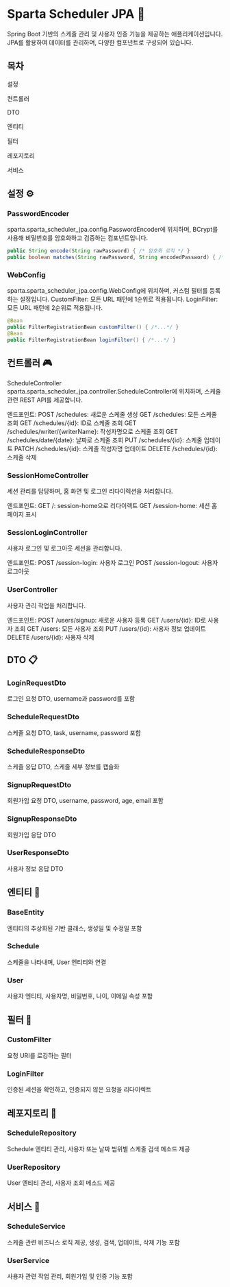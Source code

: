 # Sparta Scheduler JPA 📅

Spring Boot 기반의 스케줄 관리 및 사용자 인증 기능을 제공하는 애플리케이션입니다. JPA를 활용하여 데이터를 관리하며, 다양한 컴포넌트로 구성되어 있습니다.

## 목차

설정

컨트롤러

DTO

엔티티

필터

레포지토리

서비스

## 설정 ⚙️
### PasswordEncoder
sparta.sparta_scheduler_jpa.config.PasswordEncoder에 위치하며, BCrypt를 사용해 비밀번호를 암호화하고 검증하는 컴포넌트입니다.

```java
public String encode(String rawPassword) { /* 암호화 로직 */ }
public boolean matches(String rawPassword, String encodedPassword) { /* 검증 로직 */ }
```

### WebConfig

sparta.sparta_scheduler_jpa.config.WebConfig에 위치하며, 커스텀 필터를 등록하는 설정입니다.
CustomFilter: 모든 URL 패턴에 1순위로 적용됩니다.
LoginFilter: 모든 URL 패턴에 2순위로 적용됩니다.

```java
@Bean
public FilterRegistrationBean customFilter() { /*...*/ }
@Bean
public FilterRegistrationBean loginFilter() { /*...*/ }
```

## 컨트롤러 🎮
ScheduleController
sparta.sparta_scheduler_jpa.controller.ScheduleController에 위치하며, 스케줄 관련 REST API를 제공합니다.

엔드포인트:
POST /schedules: 새로운 스케줄 생성
GET /schedules: 모든 스케줄 조회
GET /schedules/{id}: ID로 스케줄 조회
GET /schedules/writer/{writerName}: 작성자명으로 스케줄 조회
GET /schedules/date/{date}: 날짜로 스케줄 조회
PUT /schedules/{id}: 스케줄 업데이트
PATCH /schedules/{id}: 스케줄 작성자명 업데이트
DELETE /schedules/{id}: 스케줄 삭제


### SessionHomeController
세션 관리를 담당하며, 홈 화면 및 로그인 리다이렉션을 처리합니다.

엔드포인트:
GET /: session-home으로 리다이렉트
GET /session-home: 세션 홈 페이지 표시


### SessionLoginController
사용자 로그인 및 로그아웃 세션을 관리합니다.

엔드포인트:
POST /session-login: 사용자 로그인
POST /session-logout: 사용자 로그아웃


### UserController
사용자 관리 작업을 처리합니다.

엔드포인트:
POST /users/signup: 새로운 사용자 등록
GET /users/{id}: ID로 사용자 조회
GET /users: 모든 사용자 조회
PUT /users/{id}: 사용자 정보 업데이트
DELETE /users/{id}: 사용자 삭제


## DTO 📋
### LoginRequestDto
로그인 요청 DTO, username과 password를 포함
### ScheduleRequestDto
스케줄 요청 DTO, task, username, password 포함
### ScheduleResponseDto
스케줄 응답 DTO, 스케줄 세부 정보를 캡슐화
### SignupRequestDto
회원가입 요청 DTO, username, password, age, email 포함
### SignupResponseDto
회원가입 응답 DTO
### UserResponseDto
사용자 정보 응답 DTO

## 엔티티 🏢
### BaseEntity
엔티티의 추상화된 기반 클래스, 생성일 및 수정일 포함

### Schedule
스케줄을 나타내며, User 엔티티와 연결

### User
사용자 엔티티, 사용자명, 비밀번호, 나이, 이메일 속성 포함

## 필터 🚦
### CustomFilter
요청 URI를 로깅하는 필터
### LoginFilter
인증된 세션을 확인하고, 인증되지 않은 요청을 리다이렉트

## 레포지토리 📂
### ScheduleRepository
Schedule 엔티티 관리, 사용자 또는 날짜 범위별 스케줄 검색 메소드 제공
### UserRepository
User 엔티티 관리, 사용자 조회 메소드 제공

## 서비스 💼
### ScheduleService
스케줄 관련 비즈니스 로직 제공, 생성, 검색, 업데이트, 삭제 기능 포함
### UserService
사용자 관련 작업 관리, 회원가입 및 인증 기능 포함
